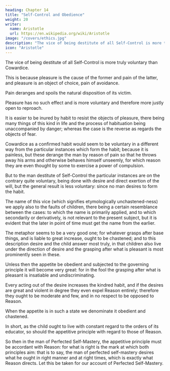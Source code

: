 ```yaml
---
heading: Chapter 14
title: "Self-Control and Obedience"
weight: 20
writer:
  name: Aristotle
  url: https://en.wikipedia.org/wiki/Aristotle
image: "/covers/ethics.jpg"
description: "The vice of being destitute of all Self-Control is more truly voluntary than Cowardice"
icon: "Aristotle"
---
```




The vice of being destitute of all Self-Control is more truly voluntary than Cowardice. 

This is because pleasure is the cause of the former and pain of the latter, and pleasure is an object of choice, pain of avoidance. 

Pain deranges and spoils the natural disposition of its victim.

Pleasure has no such effect and is more voluntary and therefore more justly open to reproach.

<!-- It is so also for the following reason; that -->

It is easier to be inured by habit to resist the objects of pleasure, there being many things of this kind in life and the process of habituation being unaccompanied by danger; whereas the case is the reverse as regards the objects of fear.

Cowardice as a confirmed habit would seem to be voluntary in a different way from the particular instances which form the habit; because it is painless, but these derange the man by reason of pain so that he throws away his arms and otherwise behaves himself unseemly, for which reason they are even thought by some to exercise a power of compulsion.

But to the man destitute of Self-Control the particular instances are on the contrary quite voluntary, being done with desire and direct exertion of the will, but the general result is less voluntary: since no man desires to form the habit.

The name of this vice (which signifies etymologically unchastened-ness) we apply also to the faults of children, there being a certain resemblance between the cases: to which the name is primarily applied, and to which secondarily or derivatively, is not relevant to the present subject, but it is evident that the later in point of time must get the name from the earlier.

The metaphor seems to be a very good one; for whatever grasps after base things, and is liable to great increase, ought to be chastened; and to this description desire and the child answer most truly, in that children also live under the direction of desire and the grasping after what is pleasant is most prominently seen in these.

Unless then the appetite be obedient and subjected to the governing principle it will become very great: for in the fool the grasping after what is pleasant is insatiable and undiscriminating.

Every acting out of the desire increases the kindred habit, and if the desires are great and violent in degree they even expel Reason entirely; therefore they ought to be moderate and few, and in no respect to be opposed to Reason.

When the appetite is in such a state we denominate it obedient and chastened.

In short, as the child ought to live with constant regard to the orders of its educator, so should the appetitive principle with regard to those of Reason.

So then in the man of Perfected Self-Mastery, the appetitive principle must be accordant with Reason: for what is right is the mark at which both principles aim: that is to say, the man of perfected self-mastery desires what he ought in right manner and at right times, which is exactly what Reason directs. Let this be taken for our account of Perfected Self-Mastery.
